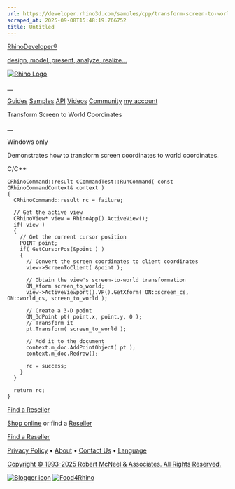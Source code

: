 ```yaml
---
url: https://developer.rhino3d.com/samples/cpp/transform-screen-to-world-coordinates/
scraped_at: 2025-09-08T15:48:19.766752
title: Untitled
---
```


[RhinoDeveloper®](/)

[design, model, present, analyze, realize...](/)

[![Rhino Logo](https://developer.rhino3d.com/images/rhinodevlogo.png)](/)

__

[Guides](https://developer.rhino3d.com/guides)
[Samples](https://developer.rhino3d.com/samples)
[API](https://developer.rhino3d.com/api)
[Videos](https://developer.rhino3d.com/videos)
[Community](https://discourse.mcneel.com/c/rhino-developer) [my account
](https://www.rhino3d.com/my-account/ "Manage your account, licenses, and
teams")

Transform Screen to World Coordinates

__

Windows only

Demonstrates how to transform screen coordinates to world coordinates.

C/C++

    
    
    CRhinoCommand::result CCommandTest::RunCommand( const CRhinoCommandContext& context )
    {
      CRhinoCommand::result rc = failure;
    
      // Get the active view
      CRhinoView* view = RhinoApp().ActiveView();
      if( view )
      {
        // Get the current cursor position
        POINT point;
        if( GetCursorPos(&point ) )
        {
          // Convert the screen coordinates to client coordinates
          view->ScreenToClient( &point );
    
          // Obtain the view's screen-to-world transformation
          ON_Xform screen_to_world;
          view->ActiveViewport().VP().GetXform( ON::screen_cs, ON::world_cs, screen_to_world );
    
          // Create a 3-D point
          ON_3dPoint pt( point.x, point.y, 0 );
          // Transform it
          pt.Transform( screen_to_world );
    
          // Add it to the document
          context.m_doc.AddPointObject( pt );
          context.m_doc.Redraw();
    
          rc = success;
        }
      }
    
      return rc;
    }
    

  

[Find a Reseller](https://www.rhino3d.com/sales)

[Shop online](https://www.rhino3d.com/store) or find a
[Reseller](https://www.rhino3d.com/sales)

[Find a Reseller](https://www.rhino3d.com/sales)

[Privacy Policy](https://www.rhino3d.com/privacy) •
[About](https://www.rhino3d.com/mcneel/about) • [Contact
Us](https://www.rhino3d.com/mcneel/contact) • [
Language](https://www.rhino3d.com/language "Change to a different region or
language")

[Copyright © 1993-2025 Robert McNeel & Associates. All Rights
Reserved.](https://www.rhino3d.com/mcneel/about)

[](https://www.facebook.com/McNeelRhinoceros/)
[](https://twitter.com/bobmcneel) [](https://www.linkedin.com/groups/75313/)
[](https://www.youtube.com/user/RhinoGuide/videos) [](https://vimeo.com/rhino)
[![Blogger
icon](https://developer.rhino3d.com/images/blogger.svg)](http://blog.rhino3d.com/)
[![Food4Rhino](https://developer.rhino3d.com/images/f4r_icon_01.svg)](https://www.food4rhino.com)


